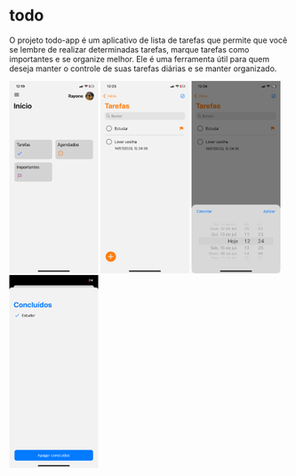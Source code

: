 # todo
O projeto todo-app é um aplicativo de lista de tarefas que permite que você se lembre de realizar determinadas tarefas, marque tarefas como importantes e se organize melhor. Ele é uma ferramenta útil para quem deseja manter o controle de suas tarefas diárias e se manter organizado.

<div>
  <img src="./assets/readme/IMG-4755.PNG" width="160px" />
  <img src="./assets/readme/IMG-4757.PNG" width="160px" />
  <img src="./assets/readme/IMG-4758.PNG" width="160px" />
  <img src="./assets/readme/IMG-4754.PNG" width="160px" />
</div>